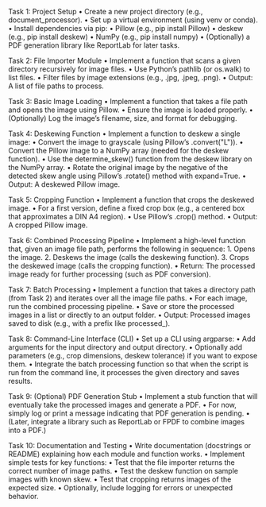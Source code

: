 Task 1: Project Setup
	•	Create a new project directory (e.g., document_processor).
	•	Set up a virtual environment (using venv or conda).
	•	Install dependencies via pip:
	•	Pillow (e.g., pip install Pillow)
	•	deskew (e.g., pip install deskew)
	•	NumPy (e.g., pip install numpy)
	•	(Optionally) a PDF generation library like ReportLab for later tasks.

Task 2: File Importer Module
	•	Implement a function that scans a given directory recursively for image files.
	•	Use Python’s pathlib (or os.walk) to list files.
	•	Filter files by image extensions (e.g., .jpg, .jpeg, .png).
	•	Output: A list of file paths to process.

Task 3: Basic Image Loading
	•	Implement a function that takes a file path and opens the image using Pillow.
	•	Ensure the image is loaded properly.
	•	(Optionally) Log the image’s filename, size, and format for debugging.

Task 4: Deskewing Function
	•	Implement a function to deskew a single image:
	•	Convert the image to grayscale (using Pillow’s .convert("L")).
	•	Convert the Pillow image to a NumPy array (needed for the deskew function).
	•	Use the determine_skew() function from the deskew library on the NumPy array.
	•	Rotate the original image by the negative of the detected skew angle using Pillow’s .rotate() method with expand=True.
	•	Output: A deskewed Pillow image.

Task 5: Cropping Function
	•	Implement a function that crops the deskewed image.
	•	For a first version, define a fixed crop box (e.g., a centered box that approximates a DIN A4 region).
	•	Use Pillow’s .crop() method.
	•	Output: A cropped Pillow image.

Task 6: Combined Processing Pipeline
	•	Implement a high-level function that, given an image file path, performs the following in sequence:
	1.	Opens the image.
	2.	Deskews the image (calls the deskewing function).
	3.	Crops the deskewed image (calls the cropping function).
	•	Return: The processed image ready for further processing (such as PDF conversion).

Task 7: Batch Processing
	•	Implement a function that takes a directory path (from Task 2) and iterates over all the image file paths.
	•	For each image, run the combined processing pipeline.
	•	Save or store the processed images in a list or directly to an output folder.
	•	Output: Processed images saved to disk (e.g., with a prefix like processed_).

Task 8: Command-Line Interface (CLI)
	•	Set up a CLI using argparse:
	•	Add arguments for the input directory and output directory.
	•	Optionally add parameters (e.g., crop dimensions, deskew tolerance) if you want to expose them.
	•	Integrate the batch processing function so that when the script is run from the command line, it processes the given directory and saves results.

Task 9: (Optional) PDF Generation Stub
	•	Implement a stub function that will eventually take the processed images and generate a PDF.
	•	For now, simply log or print a message indicating that PDF generation is pending.
	•	(Later, integrate a library such as ReportLab or FPDF to combine images into a PDF.)

Task 10: Documentation and Testing
	•	Write documentation (docstrings or README) explaining how each module and function works.
	•	Implement simple tests for key functions:
	•	Test that the file importer returns the correct number of image paths.
	•	Test the deskew function on sample images with known skew.
	•	Test that cropping returns images of the expected size.
	•	Optionally, include logging for errors or unexpected behavior.
